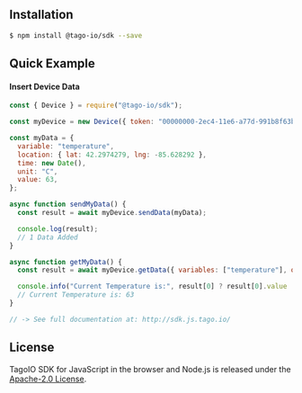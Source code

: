 ## Installation

```bash
$ npm install @tago-io/sdk --save
```

## Quick Example
#### Insert Device Data
``` javascript
const { Device } = require("@tago-io/sdk");

const myDevice = new Device({ token: "00000000-2ec4-11e6-a77d-991b8f63b767" });

const myData = {
  variable: "temperature",
  location: { lat: 42.2974279, lng: -85.628292 },
  time: new Date(),
  unit: "C",
  value: 63,
};

async function sendMyData() {
  const result = await myDevice.sendData(myData);

  console.log(result);
  // 1 Data Added
}

async function getMyData() {
  const result = await myDevice.getData({ variables: ["temperature"], query: "last_item" });

  console.info("Current Temperature is:", result[0] ? result[0].value : "N/A");
  // Current Temperature is: 63
}

// -> See full documentation at: http://sdk.js.tago.io/
```

## License

TagoIO SDK for JavaScript in the browser and Node.js is released under the [Apache-2.0 License](https://github.com/tago-io/tago-sdk-js/blob/master/LICENSE.md).

